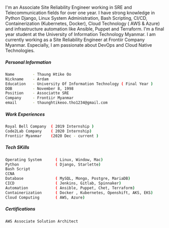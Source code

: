 <p>
I'm an Associate Site Reliability Engineer working in SRE and Telecommunication fields for over one year. I have strong knowledge in Python Django, Linux System Administration, Bash Scripting, CI/CD, Containerization (Kubernetes, Docker), Cloud Technology ( AWS & Azure) and infrastructure automation like Ansible, Puppet and Terraform. I'm a final year student at the University of Information Technology Myanmar. I am currently working as a Site Reliability Engineer at Frontiir Company Myanmar. Especially, I am passionate about DevOps and Cloud Native Technologies.
</p>

##### Personal Information
```bash
Name        - Thaung Htike Oo
Nickname    - Ardam
Education   - University Of Information Technology ( Final Year )
DOB         - November 8, 1998 
Position    - Associatte SRE
Company     - Frontiir Myanmar
email       - thaunghtikeoo.tho1234@gmail.com
```

##### Work Experiences
```bash
Royal Bell Company  ( 2019 Internship )
Code2Lab Company    ( 2020 Internship) 
Frontiir Myanmar    (2020 Dec - current )
```

##### Tech SKills
```bash
Operating System      ( Linux, Window, Mac)
Python                ( Django, Starlette)
Bash Script
CCNA
Database              ( MySQL, Mongo, Postgre, MariaDB)
CICD                  ( Jenkins, Gitlab, Spinnaker)
Automation            ( Ansible, Puppet, Chet, Terraform)
Containerization      ( Docker , Kubernetes, Openshift, AKS, EKS)
Cloud Computing       ( AWS, Azure)
```
##### Certifications
```bash 
AWS Associate Solution Architect 
```
